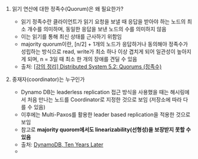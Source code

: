 1. 읽기 연산에 대한 정족수(Quorum)은 왜 필요한가?
    - 읽기 정족수란 클라이언트가 읽기 요청을 보낼 때 응답을 받아야 하는 노드의 최소 개수를 의미하며, 동일한 응답을 보낸 노드의 수를 의미하지 않음
    - 이는 읽기를 통해 최신 상태를 근사하기 위함임
    - majority quorum이란, [n/2] + 1개의 노드가 응답하거나 동의해야 정족수가 성립하는 방식으로 read, write가 최소 하나 이상 겹치게 되어 일관성이 높아지게 되며, n = 3일 때 최소 한 개의 장애를 견딜 수 있음
    - 출처: [[강의 정리] Distributed System 5.2: Quorums (정족수)](https://hayz.tistory.com/entry/%EA%B0%95%EC%9D%98-%EC%A0%95%EB%A6%AC-Distributed-System-52-Quorums-%EC%A0%95%EC%A1%B1%EC%88%98)
 
2. 중재자(coordinator)는 누구인가
    - Dynamo DB는 leaderless replication 접근 방식을 사용했을 때는 해시링에서 처음 만나는 노드를 Coordinator로 지정한 것으로 보임 (저장소에 따라 다를 수 있음)
    - 이후에는 Multi-Paxos를 활용한 leader based replication을 적용한 것으로 보임
    - 참고로 **majority quorom에서도 linearizability(선형성)을 보장받지 못할 수 있음**
    - 출처: [DynamoDB, Ten Years Later](https://www.mydistributed.systems/2022/10/dynamodb-ten-years-later.html?utm_source=chatgpt.com)
    - 
